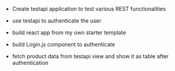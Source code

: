 - Create testapi application to test various REST functionalities
- use testapi to authenticate the user

- build react app from my own starter template
- build Login.js component to authenticate
- fetch product data from testapi view and show it as table after authentication